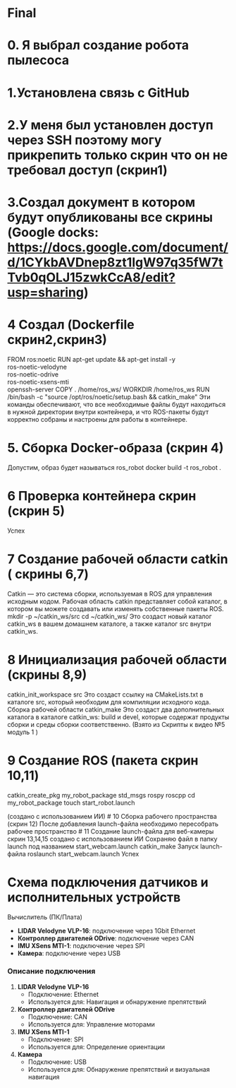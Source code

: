 # Final
# 0. Я выбрал создание робота пылесоса
# 1.Установлена связь с GitHub
# 2.У меня был установлен доступ через SSH поэтому могу прикрепить только скрин что он не требовал доступ (скрин1)
# 3.Создал документ в котором будут опубликованы все скрины (Google docks: https://docs.google.com/document/d/1CYkbAVDnep8zt1lgW97q35fW7tTvb0qOLJ15zwkCcA8/edit?usp=sharing)
# 4 Создал (Dockerfile скрин2,скрин3)
FROM ros:noetic
RUN apt-get update && apt-get install -y \
ros-noetic-velodyne \
ros-noetic-odrive \
ros-noetic-xsens-mti \
openssh-server
COPY . /home/ros_ws/
WORKDIR /home/ros_ws
RUN /bin/bash -c "source /opt/ros/noetic/setup.bash && catkin_make"
Эти команды обеспечивают, что все необходимые файлы будут находиться в нужной директории внутри контейнера, и что ROS-пакеты будут корректно собраны и настроены для работы в контейнере.
# 5. Сборка Docker-образа (скрин 4)
Допустим, образ будет называться ros_robot
docker build -t ros_robot .
# 6 Проверка контейнера скрин (скрин 5)
Успех
# 7 Создание рабочей области catkin ( скрины 6,7)
Catkin — это система сборки, используемая в ROS для управления исходным кодом.
Рабочая область catkin представляет собой каталог, в котором вы можете создавать
или изменять собственные пакеты ROS.
mkdir -p ~/catkin_ws/src
cd ~/catkin_ws/
Это создаст новый каталог catkin_ws в вашем домашнем каталоге, а также каталог src
внутри catkin_ws.
# 8 Инициализация рабочей области (скрины 8,9) 
catkin_init_workspace src
Это создаст ссылку на CMakeLists.txt в каталоге src, который необходим для
компиляции исходного кода.
Сборка рабочей области
catkin_make
Это создаст два дополнительных каталога в каталоге catkin_ws: build и devel,
которые содержат продукты сборки и среды сборки соответственно. (Взято из Скрипты к видео №5 модуль 1 ) 
# 9 Создание ROS (пакета скрин 10,11)
catkin_create_pkg my_robot_package std_msgs rospy roscpp
cd my_robot_package
touch start_robot.launch
<launch>
  <!-- Узел для работы с Velodyne LIDAR -->
  <node pkg="velodyne_driver" type="velodyne_node" name="velodyne_node" output="screen"/>
  
  <!-- Узел для работы с ODrive контроллерами -->
  <node pkg="odrive_ros" type="odrive_node" name="odrive_node" output="screen"/>
  
  <!-- Узел для работы с XSens IMU -->
  <node pkg="xsens_driver" type="xsens_node" name="xsens_node" output="screen"/>
</launch> (создано с использованием ИИ)
# 10 Сборка рабочего пространства (скрин 12)
После добавления launch-файла необходимо пересобрать рабочее пространство
# 11 Создание launch-файла для веб-камеры скрин 13,14,15
<launch>
  <!-- Узел для работы с веб-камерой -->
  <node pkg="usb_cam" type="usb_cam_node" name="usb_cam" output="screen"/>
  
  <!-- Узел для запуска rviz -->
  <node pkg="rviz" type="rviz" name="rviz" output="screen">
    <arg name="config" default="$(find usb_cam)/rviz/camera_config.rviz"/>
  </node>
</launch>
создано с использованием ИИ
Сохраняю файл в папку launch под названием start_webcam.launch
catkin_make
Запуск launch-файла 
roslaunch start_webcam.launch
Успех 


# Схема подключения датчиков и исполнительных устройств

Вычислитель (ПК/Плата)
- **LIDAR Velodyne VLP-16**: подключение через 1Gbit Ethernet
- **Контроллер двигателей ODrive**: подключение через CAN
- **IMU XSens MTI-1**: подключение через SPI
- **Камера**: подключение через USB

### Описание подключения
1. **LIDAR Velodyne VLP-16**
   - Подключение: Ethernet
   - Используется для: Навигация и обнаружение препятствий
2. **Контроллер двигателей ODrive**
   - Подключение: CAN
   - Используется для: Управление моторами
3. **IMU XSens MTI-1**
   - Подключение: SPI
   - Используется для: Определение ориентации
4. **Камера**
   - Подключение: USB
   - Используется для: Обнаружение препятствий и визуальная навигация
